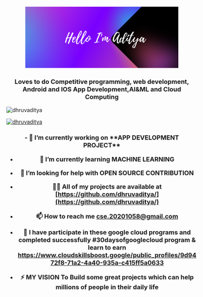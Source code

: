 <!DOCTYPE html>
<html lang="en">
<head>
  <meta charset="UTF-8">
  <meta http-equiv="X-UA-Compatible" content="IE=edge">
  <meta name="viewport" content="width=device-width, initial-scale=1.0">
 
</head>

<body>
  <div class="wrapper">
    <div class="typing-demo">
      <p align="center"><img width="80%" alt="Hello, I'm Aditya Loves to do Android Development" src="./image.png" /></a></p>
    </div>

<h3 align="center">Loves to do Competitive programming, web development, Android and IOS App Development,AI&ML and Cloud Computing</h3>
<p align="left"> <img src="https://komarev.com/ghpvc/?username=dhruvaditya&label=Profile%20views&color=0e75b6&style=flat" alt="dhruvaditya" /> </p>

<p align="left"> <a href="https://github.com/ryo-ma/github-profile-trophy"><img src="https://github-profile-trophy.vercel.app/?username=dhruvaditya" alt="dhruvaditya" /></a> </p>


<h3 align="center">- 🔭 I’m currently working on **APP DEVELOPMENT PROJECT**

  - 🌱 I’m currently learning **MACHINE LEARNING**
  
  - 🤝 I’m looking for help with **OPEN SOURCE CONTRIBUTION**
  
  - 👨‍💻 All of my projects are available at [https://github.com/dhruvaditya/](https://github.com/dhruvaditya/)
  
  - 📫 How to reach me **cse.20201058@gmail.com**
  
  - 📄 I have participate in these google cloud programs and completed successfully #30daysofgooglecloud program & learn to earn  https://www.cloudskillsboost.google/public_profiles/9d9472f8-71a2-4a40-935a-c415ff5a0633
  
  - ⚡  MY VISION **To Build some great projects which can help millions of people in their daily life**
  </h3>
</div>
</body>
</html>
